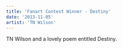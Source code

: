 ```yaml
---
title: 'Fanart Contest Winner - Destiny'
date: '2013-11-05'
artist: 'TN Wilson'
---
```


TN Wilson and a lovely poem entitled Destiny.